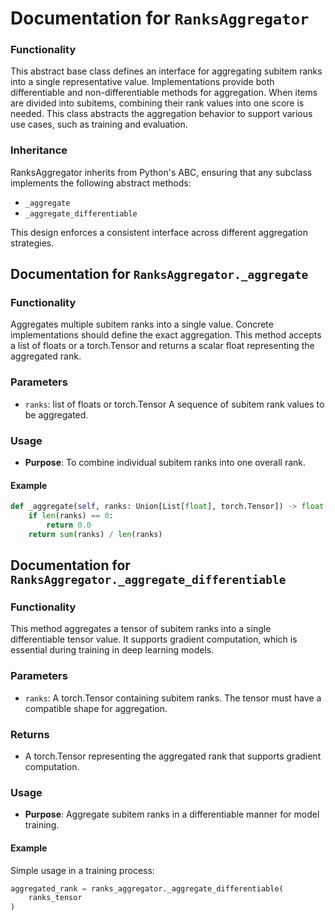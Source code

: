 # Documentation for `RanksAggregator`

### Functionality
This abstract base class defines an interface for aggregating subitem ranks into a single representative value. Implementations provide both differentiable and non-differentiable methods for aggregation. When items are divided into subitems, combining their rank values into one score is needed. This class abstracts the aggregation behavior to support various use cases, such as training and evaluation.

### Inheritance
RanksAggregator inherits from Python's ABC, ensuring that any subclass implements the following abstract methods:
- `_aggregate`
- `_aggregate_differentiable`

This design enforces a consistent interface across different aggregation strategies.

## Documentation for `RanksAggregator._aggregate`

### Functionality
Aggregates multiple subitem ranks into a single value. Concrete implementations should define the exact aggregation. This method accepts a list of floats or a torch.Tensor and returns a scalar float representing the aggregated rank.

### Parameters
- `ranks`: list of floats or torch.Tensor
  A sequence of subitem rank values to be aggregated.

### Usage
- **Purpose**: To combine individual subitem ranks into one overall rank.

#### Example
```python
def _aggregate(self, ranks: Union[List[float], torch.Tensor]) -> float:
    if len(ranks) == 0:
        return 0.0
    return sum(ranks) / len(ranks)
```

## Documentation for `RanksAggregator._aggregate_differentiable`

### Functionality
This method aggregates a tensor of subitem ranks into a single differentiable tensor value. It supports gradient computation, which is essential during training in deep learning models.

### Parameters
- `ranks`: A torch.Tensor containing subitem ranks. The tensor must have a compatible shape for aggregation.

### Returns
- A torch.Tensor representing the aggregated rank that supports gradient computation.

### Usage
- **Purpose**: Aggregate subitem ranks in a differentiable manner for model training.

#### Example
Simple usage in a training process:
```python
aggregated_rank = ranks_aggregator._aggregate_differentiable(
    ranks_tensor
)
```